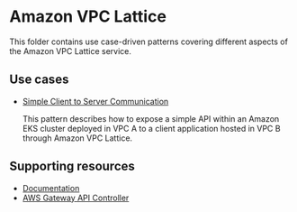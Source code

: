 # Amazon VPC Lattice

This folder contains use case-driven patterns covering different aspects of the Amazon VPC Lattice service. 

## Use cases

- [Simple Client to Server Communication](./client-server-communication/)

    This pattern describes how to expose a simple API within an Amazon EKS cluster deployed in VPC A to a client application hosted in VPC B through Amazon VPC Lattice.

## Supporting resources

- [Documentation](https://docs.aws.amazon.com/vpc-lattice/latest/ug/what-is-vpc-lattice.html)
- [AWS Gateway API Controller](https://www.gateway-api-controller.eks.aws.dev/)

